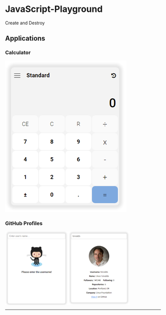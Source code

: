 # JavaScript-Playground
Create and Destroy

## Applications

### Calculator

<img src = "./public/images/Calculator.png">

### GitHub Profiles

<div style = "display: flex;">
	<img src = "./public/images/GitHub Profiles 0.png" style = "width: 40%;">
	<img src = "./public/images/GitHub Profiles 1.png" style = "width: 40%;">
</div>

---
